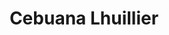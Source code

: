 ---
title: "Cebuana Lhuillier"
url: /makati/cebuana-lhuillier-j-p-rizal-extension/
shop: pawnbroker
---